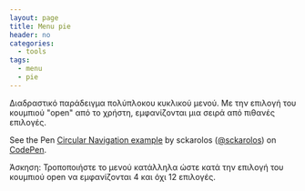 ```yaml
---
layout: page
title: Menu pie
header: no
categories:
  - tools
tags:
  - menu
  - pie
---
```


Διαδραστικό παράδειγμα πολύπλοκου κυκλικού μενού. Με την επιλογή του κουμπιού "open" από το χρήστη, εμφανίζονται μια σειρά από πιθανές επιλογές.

<p data-height="350" data-theme-id="17517" data-slug-hash="eNwepm" data-default-tab="result" data-user="sckarolos" class='codepen'>See the Pen <a href='http://codepen.io/sckarolos/pen/eNwepm/'>Circular Navigation example</a> by sckarolos (<a href='http://codepen.io/sckarolos'>@sckarolos</a>) on <a href='http://codepen.io'>CodePen</a>.</p>
<script async src="//assets.codepen.io/assets/embed/ei.js"></script>

Άσκηση: Τροποποιήστε το μενού κατάλληλα ώστε κατά την επιλογή του κουμπιού open να εμφανίζονται 4 και όχι 12 επιλογές.
